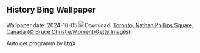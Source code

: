 ## History Bing Wallpaper
Wallpaper date: 2024-10-05
![](https://www.bing.com/th?id=OHR.NuitBlanche24_FR-CA0087595387_UHD.jpg&w=1000)Download: [Toronto, Nathan Phillips Square, Canada (© Bruce Christie/Moment/Getty Images)](https://www.bing.com/th?id=OHR.NuitBlanche24_FR-CA0087595387_UHD.jpg)

Auto get programm by LtgX
